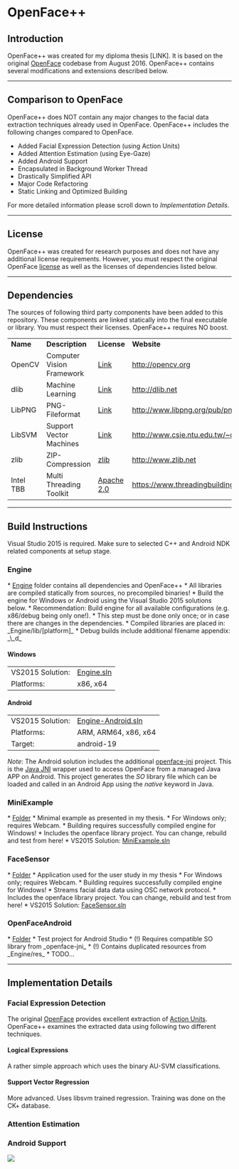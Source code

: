 <h1>OpenFace++</h1>

<h2>Introduction</h2>
OpenFace++ was created for my diploma thesis [LINK]. It is based on the original <a href="https://github.com/TadasBaltrusaitis/OpenFace">OpenFace</a> codebase from August 2016. OpenFace++ contains several modifications and extensions described below.

<hr/>
<h2>Comparison to OpenFace</h2>
OpenFace++ does NOT contain any major changes to the facial data extraction techniques already used in OpenFace. OpenFace++ includes the following changes compared to OpenFace.

* Added Facial Expression Detection (using Action Units)
* Added Attention Estimation (using Eye-Gaze)
* Added Android Support
* Encapsulated in Background Worker Thread
* Drastically Simplified API
* Major Code Refactoring
* Static Linking and Optimized Building

For more detailed information please scroll down to _Implementation Details_.

<hr/>
<h2>License</h2>
OpenFace++ was created for research purposes and does not have any additional license requirements. However, you must respect the original OpenFace <a href="https://github.com/TadasBaltrusaitis/OpenFace/blob/master/Copyright.txt">license</a> as well as the licenses of dependencies listed below.

<hr/>
<h2>Dependencies</h2>
The sources of following third party components have been added to this repository. These components are linked statically into the final executable or library. You must respect their licenses. OpenFace++ requires NO boost.

<table>
<tr>
  <td><b>Name</b></td>
  <td><b>Description</b></td>
  <td><b>License</b></td>
  <td><b>Website</b></td>
</tr>
<tr>
  <td>OpenCV</td>
  <td>Computer Vision Framework</td>
  <td><a href="http://opencv.org/license.html">Link</a></td>
  <td><a href="http://opencv.org">http://opencv.org</a></td>
</tr>
<tr>
  <td>dlib</td>
  <td>Machine Learning</td>
  <td><a href="http://dlib.net/license.html">Link</a></td>
  <td><a href="http://dlib.net">http://dlib.net</a></td>
</tr>
<tr>
  <td>LibPNG</td>
  <td>PNG-Fileformat</td>
  <td><a href="http://www.libpng.org/pub/png/src/libpng-LICENSE.txt">Link</a></td>
  <td><a href="http://www.libpng.org/pub/png/libpng.html">http://www.libpng.org/pub/png/libpng.html</a></td>
</tr>
<tr>
  <td>LibSVM</td>
  <td>Support Vector Machines</td>
  <td><a href="http://www.csie.ntu.edu.tw/~cjlin/libsvm/COPYRIGHT">Link</a></td>
  <td><a href="http://www.csie.ntu.edu.tw/~cjlin/libsvm/">http://www.csie.ntu.edu.tw/~cjlin/libsvm/</a></td>
</tr>
<tr>
  <td>zlib</td>
  <td>ZIP-Compression</td>
  <td><a href="http://en.wikipedia.org/wiki/Zlib_License">zlib</a></td>
  <td><a href="http://www.zlib.net">http://www.zlib.net</a></td>
</tr>
<tr>
  <td>Intel TBB</td>
  <td>Multi Threading Toolkit</td>
  <td><a href="https://www.threadingbuildingblocks.org/faq/10">Apache 2.0</a></td>
  <td><a href="https://www.threadingbuildingblocks.org/">https://www.threadingbuildingblocks.org/</a></td>
</tr>
</table>

<hr/>
<h2>Build Instructions</h2>
Visual Studio 2015 is required. Make sure to selected C++ and Android NDK related components at setup stage.

<h3>Engine</h3>
* <a href="https://github.com/cyberjunk/OpenFace/tree/master/Engine">Engine</a> folder contains all dependencies and OpenFace++
* All libraries are compiled statically from sources, no precompiled binaries! 
* Build the engine for Windows or Android using the Visual Studio 2015 solutions below.
* Recommendation: Build engine for all available configurations (e.g. x86/debug being only one!).
* This step must be done only once; or in case there are changes in the dependencies.
* Compiled libraries are placed in: _Engine/lib/[platform]_
* Debug builds include additional filename appendix: _\_d_

<h4>Windows</h4>
<table>
<tr>
  <td>VS2015 Solution:</td>
  <td><a href="https://github.com/cyberjunk/OpenFace/blob/master/Engine/Engine.sln">Engine.sln</a></td>
</tr>
<tr>
  <td>Platforms:</td>
  <td>x86, x64</td>
</tr>
</table>

<h4>Android</h4>
<table>
<tr>
  <td>VS2015 Solution:</td>
  <td><a href="https://github.com/cyberjunk/OpenFace/blob/master/Engine/Engine-Android.sln">Engine-Android.sln</a></td>
</tr>
<tr>
  <td>Platforms:</td>
  <td>ARM, ARM64, x86, x64</td>
</tr>
<tr>
  <td>Target:</td>
  <td>android-19</td>
</tr>
</table>

_Note_: The Android solution includes the additional <a href="https://github.com/cyberjunk/OpenFace/tree/master/Engine/src/openface-jni">openface-jni</a> project. This is the <a href="https://en.wikipedia.org/wiki/Java_Native_Interface">Java JNI</a> wrapper used to access OpenFace from a managed Java APP on Android. This project generates the _SO_ library file which can be loaded and called in an Android App using the _native_ keyword in Java.

<h3>MiniExample</h3>
* <a href="https://github.com/cyberjunk/OpenFace/tree/master/MiniExample">Folder</a>
* Minimal example as presented in my thesis.
* For Windows only; requires Webcam.
* Building requires successfully compiled engine for Windows!
* Includes the openface library project. You can change, rebuild and test from here!
* VS2015 Solution: <a href="https://github.com/cyberjunk/OpenFace/blob/master/MiniExample/MiniExample.sln">MiniExample.sln</a>

<h3>FaceSensor</h3>
* <a href="https://github.com/cyberjunk/OpenFace/tree/master/FaceSensor">Folder</a>
* Application used for the user study in my thesis
* For Windows only; requires Webcam.
* Building requires successfully compiled engine for Windows!
* Streams facial data data using OSC network protocol.
* Includes the openface library project. You can change, rebuild and test from here!
* VS2015 Solution: <a href="https://github.com/cyberjunk/OpenFace/blob/master/FaceSensor/FaceSensor.sln">FaceSensor.sln</a>

<h3>OpenFaceAndroid</h3>
* <a href="https://github.com/cyberjunk/OpenFace/tree/master/OpenFaceAndroid">Folder</a>
* Test project for Android Studio
* (!) Requires compatible SO library from _openface-jni_
* (!) Contains duplicated resources from _Engine/res_
* TODO...

<hr/>
<h2>Implementation Details</h2>

<h3>Facial Expression Detection</h3>
The original <a href="https://github.com/TadasBaltrusaitis/OpenFace">OpenFace</a> provides excellent extraction of <a href="https://en.wikipedia.org/wiki/Facial_Action_Coding_System">Action Units</a>. OpenFace++ examines the extracted data using following two different techniques.

<h4>Logical Expressions</h4>
A rather simple approach which uses the binary AU-SVM classifications.

<h4>Support Vector Regression</h4>
More advanced. Uses libsvm trained regression. Training was done on the CK+ database.

<h3>Attention Estimation</h3>

<h3>Android Support</h3>
<img src="http://i.imgur.com/fjspkXg.jpg"/>

